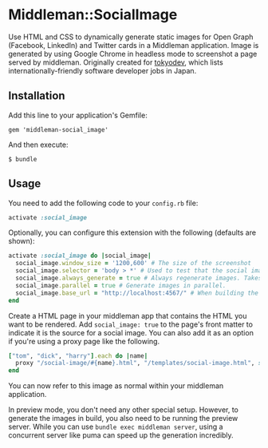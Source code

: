 # Middleman::SocialImage

Use HTML and CSS to dynamically generate static images for Open Graph (Facebook, LinkedIn) and Twitter cards in a Middleman application. Image is generated by using Google Chrome in headless mode to screenshot a page served by middleman. Originally created for [tokyodev](https://www.tokyodev.com/), which lists internationally-friendly software developer jobs in Japan.

## Installation

Add this line to your application's Gemfile:

    gem 'middleman-social_image'

And then execute:

    $ bundle

## Usage

You need to add the following code to your ```config.rb``` file:

```ruby
activate :social_image
```

Optionally, you can configure this extension with the following (defaults are shown):

```ruby
activate :social_image do |social_image|
  social_image.window_size = '1200,600' # The size of the screenshot
  social_image.selector = 'body > *' # Used to test that the social image url has loaded properly. The more specific this is, the better the chance of catching errors.
  social_image.always_generate = true # Always regenerate images. Takes a long time, but ensures any changes are reflected.
  social_image.parallel = true # Generate images in parallel.
  social_image.base_url = "http://localhost:4567/" # When building the site, fetch against this URL.
end
```

Create a HTML page in your middleman app that contains the HTML you want to be rendered. Add `social_image: true` to the page's front matter to indicate it is the source for a social image. You can also add it as an option if you're using a proxy page like the following.

``` ruby
["tom", "dick", "harry"].each do |name|
  proxy "/social-image/#{name}.html", "/templates/social-image.html", social_image: true, locals: { name: name }
end
```

You can now refer to this image as normal within your middleman application.

In preview mode, you don't need any other special setup. However, to generate the images in build, you also need to be running the preview server. While you can use `bundle exec middleman server`, using a concurrent server like puma can speed up the generation incredibly.

